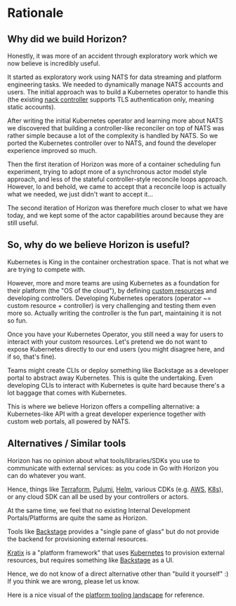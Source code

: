 # Rationale

## Why did we build Horizon?

Honestly, it was more of an accident through exploratory work which we now believe is incredibly useful.

It started as exploratory work using NATS for data streaming and platform engineering tasks.
We needed to dynamically manage NATS accounts and users. The initial approach was to build a Kubernetes operator to handle this (the existing [nack controller](https://github.com/nats-io/nack) supports TLS authentication only, meaning static accounts).

After writing the initial Kubernetes operator and learning more about NATS we discovered that building a controller-like reconciler on top of NATS was rather simple because a lot of the complexity is handled by NATS.
So we ported the Kubernetes controller over to NATS, and found the developer experience improved so much.

Then the first iteration of Horizon was more of a container scheduling fun experiment, trying to adopt more of a synchronous actor model style approach, and less of the stateful controller-style reconcile loops approach.
However, lo and behold, we came to accept that a reconcile loop is actually what we needed, we just didn't want to accept it...

The second iteration of Horizon was therefore much closer to what we have today, and we kept some of the actor capabilities around because they are still useful.

## So, why do we believe Horizon is useful?

Kubernetes is King in the container orchestration space.
That is not what we are trying to compete with.

However, more and more teams are using Kubernetes as a foundation for their platform (the "OS of the cloud"), by defining [custom resources](https://kubernetes.io/docs/concepts/extend-kubernetes/api-extension/custom-resources/) and developing controllers.
Developing Kubernetes operators (operator ~= custom resource + controller) is very challenging and testing them even more so.
Actually writing the controller is the fun part, maintaining it is not so fun.

Once you have your Kubernetes Operator, you still need a way for users to interact with your custom resources.
Let's pretend we do not want to expose Kubernetes directly to our end users (you might disagree here, and if so, that's fine).

Teams might create CLIs or deploy something like Backstage as a developer portal to abstract away Kubernetes.
This is quite the undertaking. Even developing CLIs to interact with Kubernetes is quite hard because there's a lot baggage that comes with Kubernetes.

This is where we believe Horizon offers a compelling alternative: a Kubernetes-like API with a great developer experience together with custom web portals, all powered by NATS.

## Alternatives / Similar tools

Horizon has no opinion about what tools/libraries/SDKs you use to communicate with external services: as you code in Go with Horizon you can do whatever you want.

Hence, things like [Terraform](https://www.terraform.io/), [Pulumi](https://www.pulumi.com/), [Helm](https://helm.sh/), various CDKs (e.g. [AWS](https://aws.amazon.com/cdk/), [K8s](https://cdk8s.io/)), or any cloud SDK can all be used by your controllers or actors.

At the same time, we feel that no existing Internal Development Portals/Platforms are quite the same as Horizon.

Tools like [Backstage](https://backstage.io/) provides a "single pane of glass" but do not provide the backend for provisioning external resources.

[Kratix](https://kratix.io/) is a "platform framework" that uses [Kubernetes](https://kubernetes.io/) to provision external resources, but requires something like [Backstage](https://backstage.io/) as a UI.

Hence, we do not know of a direct alternative other than "build it yourself" :)
If you think we are wrong, please let us know.

Here is a nice visual of the [platform tooling landscape](https://platformengineering.org/platform-tooling) for reference.
